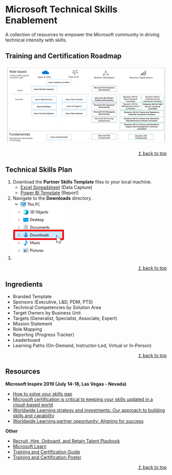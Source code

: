 # Microsoft Technical Skills Enablement
A collection of resources to empower the Microsoft community in driving technical intensity with skills.

## Training and Certification Roadmap
[![alt text](images/img-training-cert-roadmap.png "Training and Certification Roadmap")](../../raw/master/images/img-training-cert-roadmap.png) 

<div align="right"><a href="#microsoft-partner-technical-skills-enablement">↥ back to top</a></div>

## Technical Skills Plan
1. Download the **Partner Skills Template** files to your local machine.  
   * [Excel Spreadsheet](../../raw/master/files/Partner%20Skills%20Template.xlsx) (Data Capture)
   * [Power BI Template](../../raw/master/files/Partner%20Skills%20Template.pbit) (Report)
2. Navigate to the **Downloads** directory.  
[![alt text](images/img-template-downloads-folder.png "Downloads")](../../raw/master/images/img-template-downloads-folder.png) 
3. 

<div align="right"><a href="#microsoft-partner-technical-skills-enablement">↥ back to top</a></div>


## Ingredients
* Branded Template
* Sponsors (Executive, L&D, PDM, PTS)
* Technical Competencies by Solution Area
* Target Owners by Business Unit
* Targets (Generalist, Specialist, Associate, Expert)
* Mission Statement
* Role Mapping
* Reporting (Progress Tracker)
* Leaderboard
* Learning Paths (On-Demand, Instructor-Led, Virtual or In-Person)

<div align="right"><a href="#microsoft-partner-technical-skills-enablement">↥ back to top</a></div>

## Resources
**Microsoft Inspire 2019 (July 14-18, Las Vegas - Nevada)**  
* [How to solve your skills gap](https://myinspire.microsoft.com/sessions/7112d75b-f0c6-4f49-b369-939efe893102)
* [Microsoft certification is critical to keeping your skills updated in a cloud-based world](https://myinspire.microsoft.com/sessions/bb862e48-7249-4065-93a1-2771f29d1083)
* [Worldwide Learning strategy and investments: Our approach to building skills and capability](https://myinspire.microsoft.com/sessions/3fd9a6ff-5994-4eff-ba6c-0f4009e7fcd9)
* [Worldwide Learning partner opportunity: Aligning for success](https://myinspire.microsoft.com/sessions/78e45cba-2705-4701-8235-b4c554678eab)

**Other**
* [Recruit, Hire, Onboard, and Retain Talent Playbook](https://partner.microsoft.com/en-us/campaigns/recruit-hire-onboard-playbook)
* [Microsoft Learn](https://aka.ms/learn)
* [Training and Certification Guide](https://query.prod.cms.rt.microsoft.com/cms/api/am/binary/RWtQJJ)
* [Training and Certification Poster](https://query.prod.cms.rt.microsoft.com/cms/api/am/binary/RE2PjDI)

<div align="right"><a href="#microsoft-partner-technical-skills-enablement">↥ back to top</a></div>